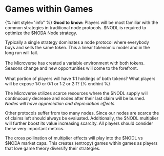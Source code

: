 # Games within Games

{% hint style="info" %}
**Good to know:** Players will be most familiar with the common strategies in traditional node protocols. $NODL is required to optimize the $NODA Node strategy.&#x20;

Typically a single strategy dominates a node protocol where everybody buys and sells the same token. This a linear tokenomic model and in the long run will fail. \
\
The Microverse has created a variable environment with both tokens. Seasons change and new opportunities will come to the forefront. \
\
What portion of players will have 1:1 holdings of both tokens? What players will be expose 1:0 or 0:1 or 1:2 or 2:1? &#x20;
{% endhint %}

The Microverse utilizes scarce resources where the $NODL supply will continuously decrease and nodes after their last claim will be burned. _Nodes will have appreciation and depreciation effects._&#x20;

Other protocols suffer from too many nodes. Since our nodes are scarce the of claims left should always be evaluated. Additionally, the $NODL multiplier will further boost its value increasing scarcity. All players should consider these very important metrics. &#x20;

The cross pollination of multiplier effects will play into the $NODL vs $NODA market caps. This creates (entropy) games within games as players that love game theory diversify their strategies.   &#x20;
